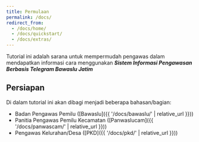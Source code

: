 ```yaml
---
title: Permulaan
permalink: /docs/
redirect_from:
  - /docs/home/
  - /docs/quickstart/
  - /docs/extras/
---
```

Tutorial ini adalah sarana untuk mempermudah pengawas dalam mendapatkan informasi cara menggunakan **<em>Sistem Informasi Pengawasan Berbasis Telegram Bawaslu Jatim</em>**

## Persiapan

Di dalam tutorial ini akan dibagi menjadi beberapa bahasan/bagian:
* Badan Pengawas Pemilu ([Bawaslu]({{ '/docs/bawaslu/' | relative_url }}))
* Panitia Pengawas Pemilu Kecamatan ([Panwaslucam]({{ '/docs/panwascam/' | relative_url }}))
* Pengawas Kelurahan/Desa ([PKD]({{ '/docs/pkd/' | relative_url }}))


